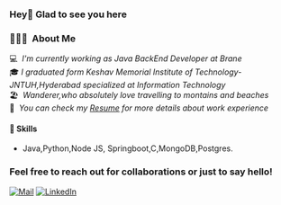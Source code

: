 
### Hey👋 Glad to see you here 
### 👨🏻‍💻 &nbsp;About Me

💻 &nbsp;*I'm currently working as Java BackEnd Developer at Brane*\
🎓&nbsp;*I graduated form Keshav Memorial Institute of Technology-JNTUH,Hyderabad specialized at Information Technology*\
🏖️ &nbsp;*Wanderer,who absolutely love travelling to montains and beaches*\
📄 &nbsp;*You can check my [Resume](https://drive.google.com/file/d/1_F12RN2MFk88DDU7IZaA-p8oBiL_5TiY/view?usp=sharing) for more details about work experience*
#### 🌱 Skills 
- Java,Python,Node JS, Springboot,C,MongoDB,Postgres.
<h3>Feel free to reach out for collaborations or just to say hello!</h3>
<p><a href="mailto:chinthakindisrisai@gmail.com" target="_blank"><img alt="Mail" src="https://img.shields.io/badge/Gmail-D14836?style=for-the-badge&logo=gmail&logoColor=white" /></a> <a href="https://www.linkedin.com/in/srisai-chinthakindi/" target="_blank"><img alt="LinkedIn" src="https://img.shields.io/badge/linkedin-%230077B5.svg?&style=for-the-badge&logo=linkedin&logoColor=white" /></a> 
</p>

